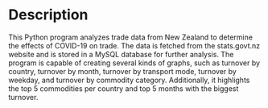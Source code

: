 # Description
This Python program analyzes trade data from New Zealand to determine the effects of COVID-19 on trade. The data is fetched from the stats.govt.nz website and is stored in a MySQL database for further analysis. The program is capable of creating several kinds of graphs, such as turnover by country, turnover by month, turnover by transport mode, turnover by weekday, and turnover by commodity category. Additionally, it highlights the top 5 commodities per country and top 5 months with the biggest turnover.
